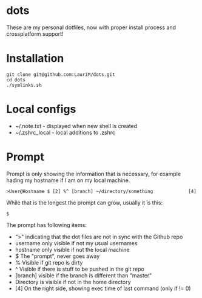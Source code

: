 # dots

These are my personal dotfiles, now with proper install process and crossplatform support!

# Installation

    git clone git@github.com:LauriM/dots.git
    cd dots
    ./symlinks.sh

# Local configs

* ~/.note.txt - displayed when new shell is created
* ~/.zshrc_local - local additions to .zshrc

# Prompt

Prompt is only showing the information that is necessary, for example hading my hostname if I am on my local machine.

    >User@Hostname $ [2] %^ [branch] ~/directory/something             [4]

While that is the longest the prompt can grow, usually it is this:

    $

The prompt has following items:

* ">" indicating that the dot files are not in sync with the Github repo
* username only visible if not my usual usernames
* hostname only visible if not the local machine
* $ The "prompt", never goes away
* % Visible if git repo is dirty
* ^ Visible if there is stuff to be pushed in the git repo
* [branch] visible if the branch is different than "master"
* Directory is visible if not in the home directory
* [4] On the right side, showing exec time of last command (only if != 0)
